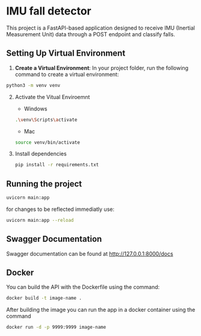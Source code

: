 # IMU fall detector

This project is a FastAPI-based application designed to receive IMU (Inertial Measurement Unit) data through a POST endpoint and classify falls.

## Setting Up Virtual Environment

1. **Create a Virtual Environment**:
   In your project folder, run the following command to create a virtual environment:

```bash
python3 -m venv venv
```

2. Activate the Vitual Enviroemnt

   - Windows

   ```bash
   .\venv\Scripts\activate
   ```

   - Mac

   ```bash
   source venv/bin/activate
   ```

3. Install dependencies
   ```bash
   pip install -r requirements.txt
   ```

## Running the project

```bash
uvicorn main:app
```

for changes to be reflected immediatly use:

```bash
uvicorn main:app --reload
```

## Swagger Documentation

Swagger documentation can be found at http://127.0.0.1:8000/docs

## Docker

You can build the API with the Dockerfile using the command:

```bash
docker build -t image-name .
```

After building the image you can run the app in a docker container using the command

```bash
docker run -d -p 9999:9999 image-name
```
